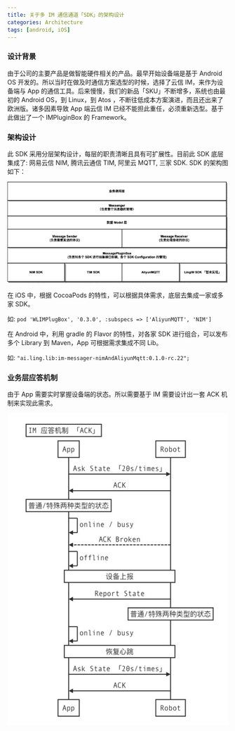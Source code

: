 ```yaml
---
title: 关于多 IM 通信通道「SDK」的架构设计
categories: Architecture
tags: [android, iOS]
---
```


### 设计背景

由于公司的主要产品是做智能硬件相关的产品。最早开始设备端是基于 Android OS 开发的。所以当时在做及时通信方案选型的时候，选择了云信 IM，来作为设备端与 App 的通信工具。后来慢慢，我们的新品「SKU」不断增多，系统也由最初的 Android OS，到 Linux，到 Atos ，不断往低成本方案演进，而且还出来了欧洲版。诸多因素导致 App 端云信 IM 已经不能担此重任，必须重新选型。基于此做出了一个 IMPluginBox 的 Framework。

### 架构设计

此 SDK 采用分层架构设计，每层的职责清晰且具有可扩展性。目前此 SDK 底层集成了: 网易云信 NIM, 腾讯云通信 TIM, 阿里云 MQTT, 三家 SDK. SDK 的架构图如下：

![](https://raw.githubusercontent.com/Davidxiaoshuo/blog_source/master/resources/images/message-plugin-box.png)

在 iOS 中，根据 CocoaPods 的特性，可以根据具体需求，底层去集成一家或多家 SDK。 

如: `pod 'WLIMPlugBox', '0.3.0', :subspecs => ['AliyunMQTT', 'NIM']`


在 Android 中，利用 gradle 的 Flavor 的特性，对各家 SDK 进行组合，可以发布多个 Library 到 Maven，App 可根据需求集成不同 Lib。

如: `"ai.ling.lib:im-messager-nimAndAliyunMqtt:0.1.0-rc.22";`


### 业务层应答机制

由于 App 需要实时掌握设备端的状态。所以需要基于 IM 需要设计出一套 ACK 机制来实现此需求。

![](https://raw.githubusercontent.com/Davidxiaoshuo/blog_source/master/resources/images/im_ack.png)
